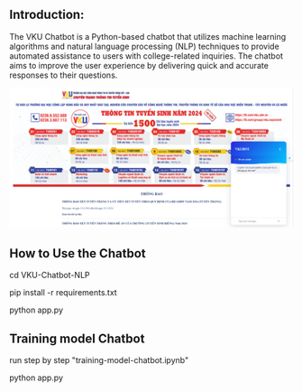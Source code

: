 ## Introduction:
The VKU Chatbot is a Python-based chatbot that utilizes machine learning algorithms and natural language processing (NLP) techniques to provide automated assistance to users with college-related inquiries. 
The chatbot aims to improve the user experience by delivering quick and accurate responses to their questions.

![alt text](image.png)

## How to Use the Chatbot

cd VKU-Chatbot-NLP

pip install -r requirements.txt

python app.py


## Training model Chatbot

run step by step "training-model-chatbot.ipynb"

python app.py





